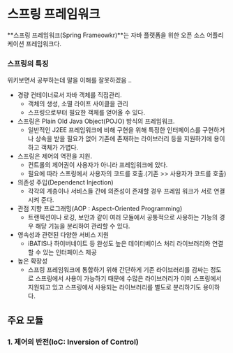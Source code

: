 # 스프링 프레임워크

**스프링 프레임워크(Spring Frameowkr)**는 자바 플랫폼을 위한 오픈 소스 어플리케이션 프레임워크다.

### 스프링의 특징

위키보면서 공부하는데 말을 이해를 잘못하겠음 ..

- 경량 컨테이너로서 자바 객체를 직접관리. 
    -  객체의 생성, 소멸 라이프 사이클을 관리
    - 스프링으로부터 필요한 객체를 얻어올 수 있다.
- 스프링은 Plain Old Java Object(POJO) 방식의 프레임워크.
    - 일반적인 J2EE 프레임워크에 비해 구현을 위해 특정한 인터페이스를 구현하거나 상속을 받을 필요가 없어 기존에 존재하는 라이브러리 등을 지원하기에 용이하고 객체가 가볍다. 
- 스프링은 제어의 역전을 지원.
    - 컨트롤의 제어권이 사용자가 아니라 프레임워크에 있다.
    - 필요에 따라 스프링에서 사용자의 코드를 호출.(기존 >> 사용자가 코드를 호출)
-  의존성 주입(Dependenct Injection)
    - 각각의 계층이나 서비스들 간에 의존성이 존재할 경우 프레임 워크가 서로 연결시켜 준다. 
- 관점 지향 프로그래밍(AOP : Aspect-Oriented Programming)
    - 트랜젝션이나 로깅, 보안과 같이 여러 모듈에서 공통적으로 사용하는 기능의 경우 해당 기능을 분리하여 관리할 수 있다.
- 영속성과 관련된 다양한 서비스 지원
    - iBATIS나 하이버네이트 등 완성도 높은 데이터베이스 처리 라이브러리와 연결할 수 있는 인터페이스 제공
- 높은 확장성
    - 스프링 프레임워크에 통합하기 위해 간단하게 기존 라이브러리를 감싸는 정도로 스프링에서 사용이 가능하기 때문에 수많은 라이브러리가 이미 스프링에서 지원되고 있고 스프링에서 사용되는 라이브러리를 별도로 분리하기도 용이하다.



## 주요 모듈



### 1. 제어의 반전(IoC: Inversion of Control)

